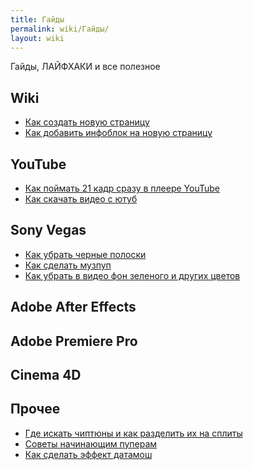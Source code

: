 ```yaml
---
title: Гайды
permalink: wiki/Гайды/
layout: wiki
---
```


Гайды, ЛАЙФХАКИ и все полезное

## Wiki

-   [Как создать новую страницу](Как_создать_новую_страницу "wikilink")
-   [Как добавить инфоблок на новую
    страницу](Как_добавить_инфоблок_на_новую_страницу "wikilink")

## YouTube

-   [Как поймать 21 кадр сразу в плеере
    YouTube](Как_поймать_21_кадр_сразу_в_плеере_YouTube "wikilink")
-   [Как скачать видео с ютуб](Как_скачать_видео_с_ютуб "wikilink")

## Sony Vegas

-   [Как убрать черные полоски](Как_убрать_черные_полоски "wikilink")
-   [Как сделать музпуп](Как_сделать_музпуп "wikilink")
-   [Как убрать в видео фон зеленого и других
    цветов](Как_убрать_в_видео_фон_зеленого_и_других_цветов "wikilink")

## Adobe After Effects

## Adobe Premiere Pro

## Cinema 4D

## Прочее

-   [Где искать чиптюны и как разделить их на
    сплиты](Где_искать_чиптюны_и_как_разделить_их_на_сплиты "wikilink")
-   [Советы начинающим пуперам](Советы_начинающим_пуперам "wikilink")
-   [Как сделать эффект датамош ](Как_сделать_эффект_датамош "wikilink")
